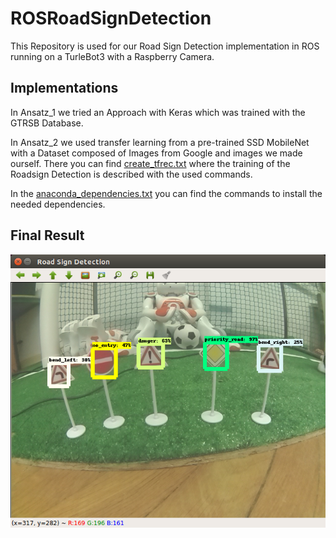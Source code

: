 # ROSRoadSignDetection
This Repository is used for our Road Sign Detection implementation in ROS running on a TurleBot3 with a Raspberry Camera.

## Implementations

In Ansatz_1 we tried an Approach with Keras which was trained with the GTRSB Database.

In Ansatz_2 we used transfer learning from a pre-trained SSD MobileNet with a Dataset composed of Images from Google and images we made ourself. There you can find [create_tfrec.txt](Ansatz_2/create_tfrec.txt) where the training of the Roadsign Detection is described with the used commands.

In the [anaconda_dependencies.txt](anaconda_dependencies.txt) you can find the commands to install the needed dependencies.

## Final Result

![Preview](Final_Result.png)
